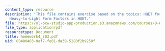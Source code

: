 ```yaml
---
content_type: resource
description: 'This file contains exercise based on the topics: HQET for Antiquarks,
  Heavy-to-Light Form Factors in HQET.'
file: https://ol-ocw-studio-app-production.s3.amazonaws.com/courses/8-851-strong-interactions-effective-field-theories-of-qcd-spring-2006/804804830af7fe01da395280f2b9258f_homework4_s03.pdf
file_type: application/pdf
resourcetype: Document
title: homework4_s03.pdf
uid: 80480483-0af7-fe01-da39-5280f2b9258f
---
```

